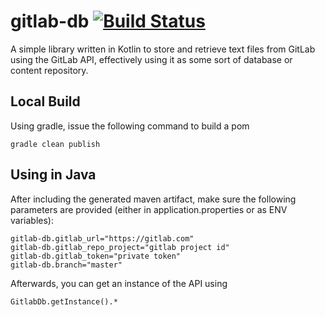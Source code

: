 # gitlab-db [![Build Status](https://dev.azure.com/dpasdar/dpasdar/_apis/build/status/dpasdar.gitlab-db?branchName=master)](https://dev.azure.com/dpasdar/dpasdar/_build/latest?definitionId=1&branchName=master)
A simple library written in Kotlin to store and retrieve text files from GitLab using the GitLab API, effectively using it as some sort of database or content repository.

## Local Build
Using gradle, issue the following command to build a pom
```
gradle clean publish
```

## Using in Java
After including the generated maven artifact, make sure the following parameters are provided (either in application.properties or as ENV variables):
```
gitlab-db.gitlab_url="https://gitlab.com"
gitlab-db.gitlab_repo_project="gitlab project id"
gitlab-db.gitlab_token="private token"
gitlab-db.branch="master"
```

Afterwards, you can get an instance of the API using 
```
GitlabDb.getInstance().*
```
